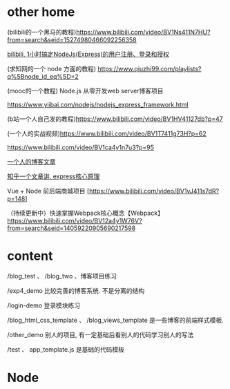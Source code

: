 
# other home

(bilibili的一个黑马的教程)https://www.bilibili.com/video/BV1Ns411N7HU?from=search&seid=15274980466092256358

[bilibili, 1小时搞定NodeJs(Express)的用户注册、登录和授权](https://www.bilibili.com/video/BV1Nb411j7AC?from=search&seid=4522291517950492672)

(求知网的一个 node 方面的教程) https://www.qiuzhi99.com/playlists?q%5Bnode_id_eq%5D=2


(mooc的一个教程)  Node.js 从零开发web server博客项目 

https://www.yiibai.com/nodejs/nodejs_express_framework.html


(b站一个人自己发的教程)https://www.bilibili.com/video/BV1HV41127db?p=47

(一个人的实战视频)https://www.bilibili.com/video/BV1T7411g73H?p=62


https://www.bilibili.com/video/BV1ca4y1n7u3?p=95


[一个人的博客文章](https://www.cnblogs.com/500m/category/1477365.html)

[知乎一个文章讲, express核心原理](https://zhuanlan.zhihu.com/p/56947560)


Vue + Node 前后端商城项目  [https://www.bilibili.com/video/BV1vJ411s7dR?p=148]

（持续更新中）快速掌握Webpack核心概念【Webpack】  https://www.bilibili.com/video/BV12a4y1W76V?from=search&seid=14059220905690217598




# content 

/blog_test 、 /blog_two 、博客项目练习

/exp4_demo 比较完善的博客系统. 不是分离的结构

/login-demo 登录模块练习

/blog_html_css_template 、 /blog_views_template 是一些博客的前端样式模板.

/other_demo 别人的项目, 有一定基础后看别人的代码学习别人的写法

/test 、 app_template.js 是基础的代码模板



# Node